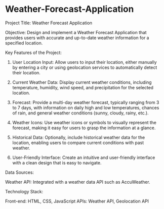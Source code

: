 # Weather-Forecast-Application

Project Title: Weather Forecast Application


Objective:
Design and implement a Weather Forecast Application that provides users with accurate and up-to-date weather information for a specified location.

Key Features of the Project:

1. User Location Input: Allow users to input their location, either manually by entering a city or using geolocation services to automatically detect their location.

2. Current Weather Data: Display current weather conditions, including temperature, humidity, wind speed, and precipitation for the selected location.

3. Forecast: Provide a multi-day weather forecast, typically ranging from 3 to 7 days, with information on daily high and low temperatures, chances of rain, and general weather conditions (sunny, cloudy, rainy, etc.).

4. Weather Icons: Use weather icons or symbols to visually represent the forecast, making it easy for users to grasp the information at a glance.

5. Historical Data: Optionally, include historical weather data for the location, enabling users to compare current conditions with past weather.

6. User-Friendly Interface: Create an intuitive and user-friendly interface with a clean design that is easy to navigate.

Data Sources:

Weather API: Integrated with a weather data API such as AccuWeather.

Technology Stack:

Front-end: HTML, CSS, JavaScript
APIs: Weather API, Geolocation API
